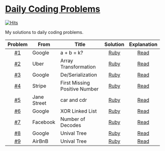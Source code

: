 # [Daily Coding Problems](https://www.dailycodingproblem.com)

[![Hits](https://hits.seeyoufarm.com/api/count/incr/badge.svg?url=https%3A%2F%2Fgithub.com%2Fmuicode%2FDCP)](https://hits.seeyoufarm.com)

My solutions to daily coding problems.

|Problem|From|Title|Solution|Explanation|
|:-:|---|---|:-:|:-:|
| [#1](./problem1) | Google | a + b = k? | [Ruby](./problem1/dcp1.rb) | [Read](https://www.jioneeu.com/en-dcp-1) |
| [#2](./problem2) | Uber | Array Transformation | [Ruby](./problem2/dcp2.rb) | [Read](https://www.jioneeu.com/en-dcp-2) |
| [#3](./problem3) | Google | De/Serialization | [Ruby](./problem3/dcp3.rb) | [Read](https://www.jioneeu.com/en-dcp-3) |
| [#4](./problem4) | Stripe | First Missing Positive Number | [Ruby](./problem4/dcp4.rb) | [Read](https://www.jioneeu.com/en-dcp-4) |
| [#5](./problem5) | Jane Street | car and cdr | [Ruby](./problem5/dcp5.rb) | [Read](https://www.jioneeu.com/en-dcp-5) |
| [#6](./problem6) | Google | XOR Linked List | [Ruby](./problem6/dcp6.rb) | [Read](https://www.jioneeu.com/en-dcp-6) |
| [#7](./problem7) | Facebook | Number of Decodes | [Ruby](./problem7/dcp7.rb) | [Read](https://www.jioneeu.com/en-dcp-7) |
| [#8](./problem8) | Google | Unival Tree | [Ruby](./problem8/dcp8.rb) | [Read](https://www.jioneeu.com/en-dcp-8) |
| [#9](./problem9) | AirBnB | Unival Tree | [Ruby](./problem9/dcp9.rb) | [Read](https://www.jioneeu.com/en-dcp-9) |
